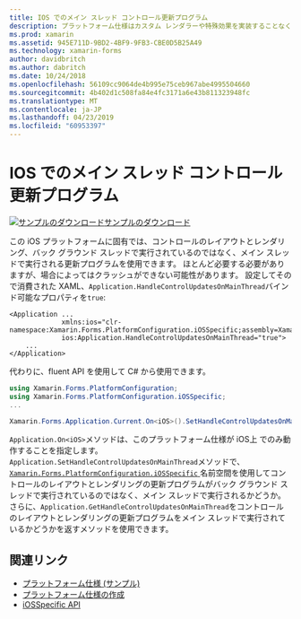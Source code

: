 ```yaml
---
title: IOS でのメイン スレッド コントロール更新プログラム
description: プラットフォーム仕様はカスタム レンダラーや特殊効果を実装することなく、特定のプラットフォームでのみ利用できる機能の使用を可能にします。 この記事では、iOS プラットフォームに固有のコントロールのレイアウトと、メイン スレッドで実行される更新プログラムを表示できるを使用する方法について説明します。
ms.prod: xamarin
ms.assetid: 945E711D-9BD2-4BF9-9FB3-CBE0D5B25A49
ms.technology: xamarin-forms
author: davidbritch
ms.author: dabritch
ms.date: 10/24/2018
ms.openlocfilehash: 56109cc9064de4b995e75ceb967abe4995504660
ms.sourcegitcommit: 4b402d1c508fa84e4fc3171a6e43b811323948fc
ms.translationtype: MT
ms.contentlocale: ja-JP
ms.lasthandoff: 04/23/2019
ms.locfileid: "60953397"
---
```

# <a name="main-thread-control-updates-on-ios"></a>IOS でのメイン スレッド コントロール更新プログラム

[![サンプルのダウンロード](~/media/shared/download.png)サンプルのダウンロード](https://developer.xamarin.com/samples/xamarin-forms/userinterface/platformspecifics/)

この iOS プラットフォームに固有では、コントロールのレイアウトとレンダリング、バック グラウンド スレッドで実行されているのではなく、メイン スレッドで実行される更新プログラムを使用できます。 ほとんど必要する必要がありますが、場合によってはクラッシュができない可能性があります。 設定してそので消費された XAML、`Application.HandleControlUpdatesOnMainThread`バインド可能なプロパティを`true`:

```xaml
<Application ...
             xmlns:ios="clr-namespace:Xamarin.Forms.PlatformConfiguration.iOSSpecific;assembly=Xamarin.Forms.Core"
             ios:Application.HandleControlUpdatesOnMainThread="true">
    ...
</Application>
```

代わりに、fluent API を使用して C# から使用できます。

```csharp
using Xamarin.Forms.PlatformConfiguration;
using Xamarin.Forms.PlatformConfiguration.iOSSpecific;
...

Xamarin.Forms.Application.Current.On<iOS>().SetHandleControlUpdatesOnMainThread(true);
```

`Application.On<iOS>`メソッドは、このプラットフォーム仕様が iOS上 でのみ動作することを指定します。  `Application.SetHandleControlUpdatesOnMainThread`メソッドで、 [ `Xamarin.Forms.PlatformConfiguration.iOSSpecific` ](xref:Xamarin.Forms.PlatformConfiguration.iOSSpecific)名前空間を使用してコントロールのレイアウトとレンダリングの更新プログラムがバック グラウンド スレッドで実行されているのではなく、メイン スレッドで実行されるかどうか。 さらに、`Application.GetHandleControlUpdatesOnMainThread`をコントロールのレイアウトとレンダリングの更新プログラムをメイン スレッドで実行されているかどうかを返すメソッドを使用できます。

## <a name="related-links"></a>関連リンク

- [プラットフォーム仕様 (サンプル)](https://developer.xamarin.com/samples/xamarin-forms/userinterface/platformspecifics/)
- [プラットフォーム仕様の作成](~/xamarin-forms/platform/platform-specifics/index.md#creating-platform-specifics)
- [iOSSpecific API](xref:Xamarin.Forms.PlatformConfiguration.iOSSpecific)
